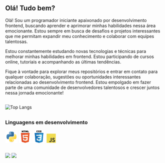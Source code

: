 <div>
<h2>Olá! Tudo bem?</h2>

Olá! Sou um programador iniciante apaixonado por desenvolvimento frontend, buscando aprender e aprimorar minhas habilidades nessa área emocionante. Estou sempre em busca de desafios e projetos interessantes que me permitam expandir meu conhecimento e colaborar com equipes talentosas.

Estou constantemente estudando novas tecnologias e técnicas para melhorar minhas habilidades em frontend. Estou participando de cursos online, tutoriais e acompanhando as últimas tendências.

Fique à vontade para explorar meus repositórios e entrar em contato para qualquer colaboração, sugestões ou oportunidades interessantes relacionadas ao desenvolvimento frontend. Estou empolgado em fazer parte de uma comunidade de desenvolvedores talentosos e crescer juntos nessa jornada emocionante!
</div>

##

![Top Langs](https://github-readme-stats.vercel.app/api/top-langs/?username=KaikNunes&layout=compact&theme=dark)

##

<div>
<h3 align="left">Linguagens em desenvolvimento</h3>

<p align="left"> <img src="https://raw.githubusercontent.com/devicons/devicon/master/icons/python/python-original.svg" alt="python" width="40" height="40"/> </a>
<img src="https://raw.githubusercontent.com/devicons/devicon/master/icons/html5/html5-original-wordmark.svg" alt="html5" width="40" height="40"/> </a>
<img src="https://raw.githubusercontent.com/devicons/devicon/master/icons/css3/css3-original-wordmark.svg" alt="css3" width="40" height="40"/> </a>
<img src="https://raw.githubusercontent.com/devicons/devicon/master/icons/javascript/javascript-original.svg" alt="javascript" width="30" height="30"/> </a>
</div>

##

<div> 
  <a href = "mailto:kaikleonardo30@gmail.com"><img src="https://img.shields.io/badge/Gmail-D14836?style=for-the-badge&logo=gmail&logoColor=white" target="_blank"></a>
  <a href="https://www.linkedin.com/in/kaik-nunes-oliveira-092298216/" target="_blank"><img src="https://img.shields.io/badge/LinkedIn-0077B5?style=for-the-badge&logo=linkedin&logoColor=white" target="_blank"></a> 
</div>
